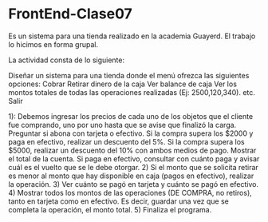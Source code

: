 # FrontEnd-Clase07

Es un sistema para una tienda realizado en la academia Guayerd. El trabajo lo hicimos en forma grupal.

La actividad consta de lo siguiente:

Diseñar un sistema para una tienda donde el menú ofrezca las siguientes opciones:
Cobrar
Retirar dinero de la caja
Ver balance de caja
Ver los montos totales de todas las operaciones realizadas
(Ej: 2500,120,340). etc. 
Salir

1): Debemos ingresar los precios de cada uno de los objetos que el cliente fue comprando, uno por uno hasta que se avise que finalizó la carga. Preguntar si abona con tarjeta o efectivo. Si la compra supera los $2000 y paga en efectivo, realizar un descuento del 5%. Si la compra supera los $5000, realizar un descuento del 10% con ambos medios de pago. Mostrar el total de la cuenta. Si paga en efectivo, consultar con cuánto paga y avisar cuál es el vuelto que se le debe otorgar.
2) Si el monto que se solicita retirar es menor al monto que hay disponible en caja (pagos en efectivo), realizar la operación.
3) Ver cuánto se pagó en tarjeta y cuánto se pagó en efectivo.
4) Mostrar todos los montos de las operaciones (DE COMPRA, no retiros), tanto en tarjeta como en efectivo. Es decir, guardar una vez que se completa la operación, el monto total.
5) Finaliza el programa.
